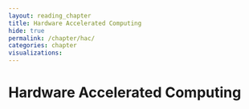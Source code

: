 ```yaml
---
layout: reading_chapter
title: Hardware Accelerated Computing
hide: true
permalink: /chapter/hac/
categories: chapter
visualizations:
---
```


# Hardware Accelerated Computing
